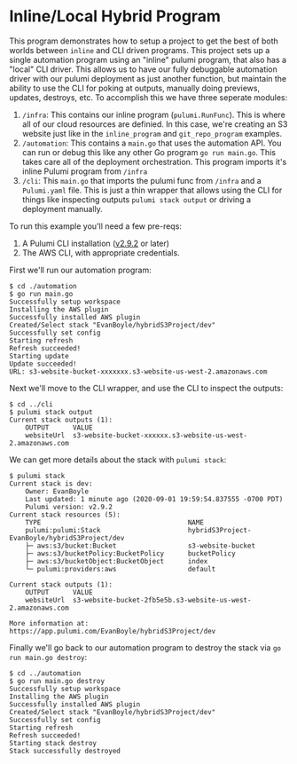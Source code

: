 # Inline/Local Hybrid Program

This program demonstrates how to setup a project to get the best of both worlds between `inline` and CLI driven programs. This project sets up a single automation program using an "inline" pulumi program, that also has a "local" CLI driver. This allows us to have our fully debuggable automation driver with our pulumi deployment as just another function, but maintain the ability to use the CLI for poking at outputs, manually doing previews, updates, destroys, etc. To accomplish this we have three seperate modules:

1. `/infra`: This contains our inline program (`pulumi.RunFunc`). This is where all of our cloud resources are definied. In this case, we're creating an S3 website just like in the `inline_program` and `git_repo_program` examples.
2. `/automation`: This contains a `main.go` that uses the automation API. You can run or debug this like any other Go program `go run main.go`. This takes care all of the deployment orchestration. This program imports it's inline Pulumi program from `/infra`
3. `/cli`: This `main.go` that imports the pulumi func from `/infra` and a `Pulumi.yaml` file. This is just a thin wrapper that allows using the CLI for things like inspecting outputs `pulumi stack output` or driving a deployment manually.


To run this example you'll need a few pre-reqs:
1. A Pulumi CLI installation ([v2.9.2](https://www.pulumi.com/docs/get-started/install/versions/) or later)
2. The AWS CLI, with appropriate credentials.

First we'll run our automation program:

```shell
$ cd ./automation
$ go run main.go
Successfully setup workspace
Installing the AWS plugin
Successfully installed AWS plugin
Created/Select stack "EvanBoyle/hybridS3Project/dev"
Successfully set config
Starting refresh
Refresh succeeded!
Starting update
Update succeeded!
URL: s3-website-bucket-xxxxxxx.s3-website-us-west-2.amazonaws.com
```

Next we'll move to the CLI wrapper, and use the CLI to inspect the outputs:

```shell
$ cd ../cli
$ pulumi stack output
Current stack outputs (1):
    OUTPUT      VALUE
    websiteUrl  s3-website-bucket-xxxxxx.s3-website-us-west-2.amazonaws.com
```

We can get more details about the stack with `pulumi stack`:
```shell
$ pulumi stack
Current stack is dev:
    Owner: EvanBoyle
    Last updated: 1 minute ago (2020-09-01 19:59:54.837555 -0700 PDT)
    Pulumi version: v2.9.2
Current stack resources (5):
    TYPE                                     NAME
    pulumi:pulumi:Stack                      hybridS3Project-EvanBoyle/hybridS3Project/dev
    ├─ aws:s3/bucket:Bucket                  s3-website-bucket
    ├─ aws:s3/bucketPolicy:BucketPolicy      bucketPolicy
    ├─ aws:s3/bucketObject:BucketObject      index
    └─ pulumi:providers:aws                  default

Current stack outputs (1):
    OUTPUT      VALUE
    websiteUrl  s3-website-bucket-2fb5e5b.s3-website-us-west-2.amazonaws.com

More information at: https://app.pulumi.com/EvanBoyle/hybridS3Project/dev
```

Finally we'll go back to our automation program to destroy the stack via `go run main.go destroy`:

```shell
$ cd ../automation
$ go run main.go destroy
Successfully setup workspace
Installing the AWS plugin
Successfully installed AWS plugin
Created/Select stack "EvanBoyle/hybridS3Project/dev"
Successfully set config
Starting refresh
Refresh succeeded!
Starting stack destroy
Stack successfully destroyed
```